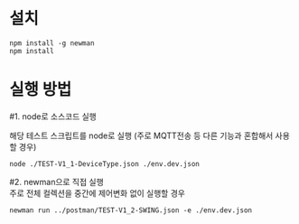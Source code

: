 설치
==========
```
npm install -g newman 
npm install   
```

실행 방법
==========

#1. node로 소스코드 실행

해당 테스트 스크립트를 node로 실행 (주로 MQTT전송 등 다른 기능과 혼합해서 사용할 경우)

```
node ./TEST-V1_1-DeviceType.json ./env.dev.json
```


#2. newman으로 직접 실행  
주로 전체 컬렉션을 중간에 제어변화 없이 실행할 경우

```
newman run ../postman/TEST-V1_2-SWING.json -e ./env.dev.json
```

